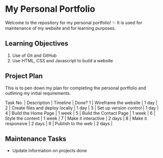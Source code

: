 # My Personal Portfolio
Welcome to the repository for my personal portfolio! :sparkles: 
It is used for maintenance of my website and for learning purposes. 

## Learning Objectives
1. Use of Git and GitHub 
2. Use HTML, CSS and Javascript to build a website

## Project Plan
This is to pen down my plan for completing the personal portfolio and outlining my initial requirements.

Task No. | Description | Timeline | Done?
1 | Wireframe the website | 1 day |
2 | Create files and deploy locally | 1 day |
3 | Set up version control | 1 day |
4 | Build the Home Page | 1 week | 
5 | Build the Contact Page | 1 week | 
6 | Style the content | 1 week | 
7 | Make it interactive | 2 days | 
8 | Make it responsive | 2 days | 
9 | Publish to the web | 2 days |

## Maintenance Tasks
* Update information on projects done
